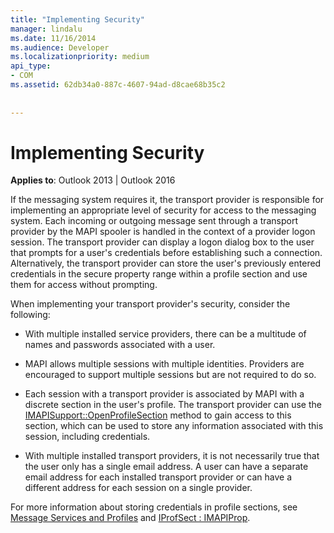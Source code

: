 ```yaml
---
title: "Implementing Security"
manager: lindalu
ms.date: 11/16/2014
ms.audience: Developer
ms.localizationpriority: medium
api_type:
- COM
ms.assetid: 62db34a0-887c-4607-94ad-d8cae68b35c2
 
 
---
```


# Implementing Security

  
  
**Applies to**: Outlook 2013 | Outlook 2016 
  
If the messaging system requires it, the transport provider is responsible for implementing an appropriate level of security for access to the messaging system. Each incoming or outgoing message sent through a transport provider by the MAPI spooler is handled in the context of a provider logon session. The transport provider can display a logon dialog box to the user that prompts for a user's credentials before establishing such a connection. Alternatively, the transport provider can store the user's previously entered credentials in the secure property range within a profile section and use them for access without prompting.
  
When implementing your transport provider's security, consider the following:
  
- With multiple installed service providers, there can be a multitude of names and passwords associated with a user.
    
- MAPI allows multiple sessions with multiple identities. Providers are encouraged to support multiple sessions but are not required to do so.
    
- Each session with a transport provider is associated by MAPI with a discrete section in the user's profile. The transport provider can use the [IMAPISupport::OpenProfileSection](imapisupport-openprofilesection.md) method to gain access to this section, which can be used to store any information associated with this session, including credentials. 
    
- With multiple installed transport providers, it is not necessarily true that the user only has a single email address. A user can have a separate email address for each installed transport provider or can have a different address for each session on a single provider.
    
For more information about storing credentials in profile sections, see [Message Services and Profiles](message-services-and-profiles.md) and [IProfSect : IMAPIProp](iprofsectimapiprop.md).
  


